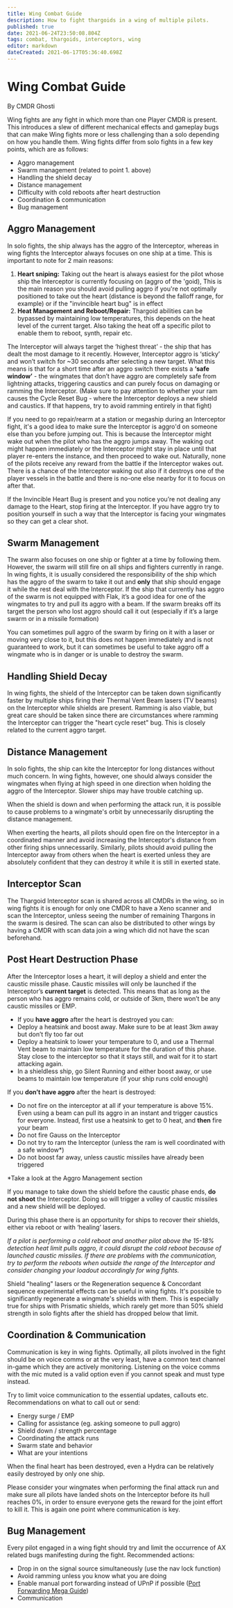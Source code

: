 ```yaml
---
title: Wing Combat Guide
description: How to fight thargoids in a wing of multiple pilots.
published: true
date: 2021-06-24T23:50:08.804Z
tags: combat, thargoids, interceptors, wing
editor: markdown
dateCreated: 2021-06-17T05:36:40.698Z
---
```


# Wing Combat Guide

By CMDR Ghosti

Wing fights are any fight in which more than one Player CMDR is present. This introduces a slew of different mechanical effects and gameplay bugs that can make Wing fights more or less challenging than a solo depending on how you handle them. Wing fights differ from solo fights in a few key points, which are as follows:

-   Aggro management
-   Swarm management (related to point 1. above)
-   Handling the shield decay
-   Distance management
-   Difficulty with cold reboots after heart destruction
-   Coordination & communication
-   Bug management

## **Aggro Management**

In solo fights, the ship always has the aggro of the Interceptor, whereas in wing fights the Interceptor always focuses on one ship at a time. This is important to note for 2 main reasons:

1.  **Heart sniping:** Taking out the heart is always easiest for the pilot whose ship the Interceptor is currently focusing on (aggro of the 'goid), This is the main reason you should avoid pulling aggro if you're not optimally positioned to take out the heart (distance is beyond the falloff range, for example) or if the "invincible heart bug" is in effect
2.  **Heat Management and Reboot/Repair:** Thargoid abilities can be bypassed by maintaining low temperatures, this depends on the heat level of the current target. Also taking the heat off a specific pilot to enable them to reboot, synth, repair etc.

The Interceptor will always target the ‘highest threat’ - the ship that has dealt the most damage to it recently. However, Interceptor aggro is ‘sticky’ and won’t switch for ~30 seconds after selecting a new target. What this means is that for a short time after an aggro switch there exists a **‘safe window’** \- the wingmates that don’t have aggro are completely safe from lightning attacks, triggering caustics and can purely focus on damaging or ramming the Interceptor. (Make sure to pay attention to whether your ram causes the Cycle Reset Bug - where the Interceptor deploys a new shield and caustics. If that happens, try to avoid ramming entirely in that fight)

If you need to go repair/rearm at a station or megaship during an Interceptor fight, it's a good idea to make sure the Interceptor is aggro'd on someone else than you before jumping out. This is because the Interceptor might wake out when the pilot who has the aggro jumps away. The waking out might happen immediately or the Interceptor might stay in place until that player re-enters the instance, and then proceed to wake out. Naturally, none of the pilots receive any reward from the battle if the Interceptor wakes out. There is a chance of the Interceptor waking out also if it destroys one of the player vessels in the battle and there is no-one else nearby for it to focus on after that.

If the Invincible Heart Bug is present and you notice you’re not dealing any damage to the Heart, stop firing at the Interceptor. If you have aggro try to position yourself in such a way that the Interceptor is facing your wingmates so they can get a clear shot.

## **Swarm Management**

The swarm also focuses on one ship or fighter at a time by following them. However, the swarm will still fire on all ships and fighters currently in range. In wing fights, it is usually considered the responsibility of the ship which has the aggro of the swarm to take it out and **only** that ship should engage it while the rest deal with the Interceptor. If the ship that currently has aggro of the swarm is not equipped with Flak, it’s a good idea for one of the wingmates to try and pull its aggro with a beam. If the swarm breaks off its target the person who lost aggro should call it out (especially if it’s a large swarm or in a missile formation)

You can sometimes pull aggro of the swarm by firing on it with a laser or moving very close to it, but this does not happen immediately and is not guaranteed to work, but it can sometimes be useful to take aggro off a wingmate who is in danger or is unable to destroy the swarm.

## **Handling Shield Decay**

In wing fights, the shield of the Interceptor can be taken down significantly faster by multiple ships firing their Thermal Vent Beam lasers (TV beams) on the Interceptor while shields are present. Ramming is also viable, but great care should be taken since there are circumstances where ramming the Interceptor can trigger the "heart cycle reset" bug. This is closely related to the current aggro target.

## **Distance Management**

In solo fights, the ship can kite the Interceptor for long distances without much concern. In wing fights, however, one should always consider the wingmates when flying at high speed in one direction when holding the aggro of the Interceptor. Slower ships may have trouble catching up.

When the shield is down and when performing the attack run, it is possible to cause problems to a wingmate's orbit by unnecessarily disrupting the distance management.

When exerting the hearts, all pilots should open fire on the Interceptor in a coordinated manner and avoid increasing the Interceptor's distance from other firing ships unnecessarily. Similarly, pilots should avoid pulling the Interceptor away from others when the heart is exerted unless they are absolutely confident that they can destroy it while it is still in exerted state.

## **Interceptor Scan**

The Thargoid Interceptor scan is shared across all CMDRs in the wing, so in wing fights it is enough for only one CMDR to have a Xeno scanner and scan the Interceptor, unless seeing the number of remaining Thargons in the swarm is desired. The scan can also be distributed to other wings by having a CMDR with scan data join a wing which did not have the scan beforehand.

## **Post Heart Destruction Phase**

After the Interceptor loses a heart, it will deploy a shield and enter the caustic missile phase. Caustic missiles will only be launched if the Interceptor’s **current target** is detected. This means that as long as the person who has aggro remains cold, or outside of 3km, there won’t be any caustic missiles or EMP.

-   If you **have aggro** after the heart is destroyed you can:
-   Deploy a heatsink and boost away. Make sure to be at least 3km away but don’t fly too far out
-   Deploy a heatsink to lower your temperature to 0, and use a Thermal Vent beam to maintain low temperature for the duration of this phase. Stay close to the interceptor so that it stays still, and wait for it to start attacking again.
-   In a shieldless ship, go Silent Running and either boost away, or use beams to maintain low temperature (if your ship runs cold enough)

If you **don’t have aggro** after the heart is destroyed:

-   Do not fire on the interceptor at all if your temperature is above 15%. Even using a beam can pull its aggro in an instant and trigger caustics for everyone. Instead, first use a heatsink to get to 0 heat, and **then** fire your beam
-   Do not fire Gauss on the Interceptor
-   Do not try to ram the Interceptor (unless the ram is well coordinated with a safe window\*)
-   Do not boost far away, unless caustic missiles have already been triggered

\*Take a look at the Aggro Management section

If you manage to take down the shield before the caustic phase ends, **do not shoot** the Interceptor. Doing so will trigger a volley of caustic missiles and a new shield will be deployed.

During this phase there is an opportunity for ships to recover their shields, either via reboot or with ‘healing’ lasers.

*If a pilot is performing a cold reboot and another pilot above the 15-18% detection heat limit pulls aggro, it could disrupt the cold reboot because of launched caustic missiles. If there are problems with the communication, try to perform the reboots when outside the range of the Interceptor and consider changing your loadout accordingly for wing fights.*

Shield "healing" lasers or the Regeneration sequence & Concordant sequence experimental effects can be useful in wing fights. It's possible to significantly regenerate a wingmate's shields with them. This is especially true for ships with Prismatic shields, which rarely get more than 50% shield strength in solo fights after the shield has dropped below that limit.

## **Coordination & Communication**

Communication is key in wing fights. Optimally, all pilots involved in the fight should be on voice comms or at the very least, have a common text channel in-game which they are actively monitoring. Listening on the voice comms with the mic muted is a valid option even if you cannot speak and must type instead.

Try to limit voice communication to the essential updates, callouts etc. Recommendations on what to call out or send:

-   Energy surge / EMP
-   Calling for assistance (eg. asking someone to pull aggro)
-   Shield down / strength percentage
-   Coordinating the attack runs
-   Swarm state and behavior
-   What are your intentions

When the final heart has been destroyed, even a Hydra can be relatively easily destroyed by only one ship.

Please consider your wingmates when performing the final attack run and make sure all pilots have landed shots on the Interceptor before its hull reaches 0%, in order to ensure everyone gets the reward for the joint effort to kill it. This is again one point where communication is key.

## **Bug Management**

Every pilot engaged in a wing fight should try and limit the occurrence of AX related bugs manifesting during the fight. Recommended actions:

-   Drop in on the signal source simultaneously (use the nav lock function)
-   Avoid ramming unless you know what you are doing
-   Enable manual port forwarding instead of UPnP if possible ([Port Forwarding Mega Guide](https://www.google.com/url?q=https%3A%2F%2Fwww.reddit.com%2Fr%2FEliteDangerous%2Fcomments%2Fda2qh3%2Felitedangerous_port_forwarding_mega_guide%2F&sa=D&sntz=1&usg=AFQjCNELWTCKUxljYlfh0924YEwqiy87Xw))
-   Communication